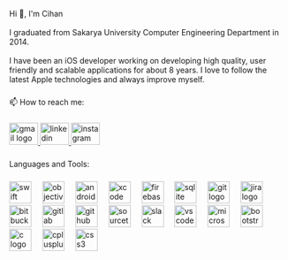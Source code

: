<p align="left">Hi 👋, I'm Cihan<br><br>I graduated from Sakarya University Computer Engineering Department in 2014.<br><br>I have been an iOS developer working on developing high quality, user friendly and scalable applications for about 8 years. I love to follow the latest Apple technologies and always improve myself.</p>

###

<p align="left">📫 How to reach me:</p>

###

<div align="left">
  <a href="karabascihan@gmail.com" target="_blank">
    <img src="https://raw.githubusercontent.com/maurodesouza/profile-readme-generator/master/src/assets/icons/social/gmail/default.svg" width="52" height="40" alt="gmail logo"  />
  </a>
  <a href="https://www.linkedin.com/in/cihan-karabas-80993149/" target="_blank">
    <img src="https://raw.githubusercontent.com/maurodesouza/profile-readme-generator/master/src/assets/icons/social/linkedin/default.svg" width="52" height="40" alt="linkedin logo"  />
  </a>
  <a href="https://instagram.com/karabas_cihan" target="_blank">
    <img src="https://raw.githubusercontent.com/maurodesouza/profile-readme-generator/master/src/assets/icons/social/instagram/default.svg" width="52" height="40" alt="instagram logo"  />
  </a>
</div>

###

<p align="left">Languages and Tools:</p>

###

<div align="left">
  <img src="https://img.shields.io/badge/Swift-F05138?logo=swift&logoColor=white&style=for-the-badge" height="40" alt="swift logo"  />
  <img width="12" />
  <img src="https://cdn.jsdelivr.net/gh/devicons/devicon/icons/objectivec/objectivec-plain.svg" height="40" alt="objectivec logo"  />
  <img width="12" />
  <img src="https://img.shields.io/badge/Android-3DDC84?logo=android&logoColor=black&style=for-the-badge" height="40" alt="android logo"  />
  <img width="12" />
  <img src="https://img.shields.io/badge/Xcode-147EFB?logo=xcode&logoColor=white&style=for-the-badge" height="40" alt="xcode logo"  />
  <img width="12" />
  <img src="https://img.shields.io/badge/Firebase-FFCA28?logo=firebase&logoColor=black&style=for-the-badge" height="40" alt="firebase logo"  />
  <img width="12" />
  <img src="https://img.shields.io/badge/SQLite-003B57?logo=sqlite&logoColor=white&style=for-the-badge" height="40" alt="sqlite logo"  />
  <img width="12" />
  <img src="https://img.shields.io/badge/Git-F05032?logo=git&logoColor=white&style=for-the-badge" height="40" alt="git logo"  />
  <img width="12" />
  <img src="https://img.shields.io/badge/Jira-0052CC?logo=jira&logoColor=white&style=for-the-badge" height="40" alt="jira logo"  />
  <img width="12" />
  <img src="https://img.shields.io/badge/Bitbucket-0052CC?logo=bitbucket&logoColor=white&style=for-the-badge" height="40" alt="bitbucket logo"  />
  <img width="12" />
  <img src="https://img.shields.io/badge/GitLab-FC6D26?logo=gitlab&logoColor=black&style=for-the-badge" height="40" alt="gitlab logo"  />
  <img width="12" />
  <img src="https://img.shields.io/badge/GitHub-181717?logo=github&logoColor=white&style=for-the-badge" height="40" alt="github logo"  />
  <img width="12" />
  <img src="https://img.shields.io/badge/Sourcetree-0052CC?logo=sourcetree&logoColor=white&style=for-the-badge" height="40" alt="sourcetree logo"  />
  <img width="12" />
  <img src="https://img.shields.io/badge/Slack-4A154B?logo=slack&logoColor=white&style=for-the-badge" height="40" alt="slack logo"  />
  <img width="12" />
  <img src="https://img.shields.io/badge/Visual Studio Code-007ACC?logo=visualstudiocode&logoColor=white&style=for-the-badge" height="40" alt="vscode logo"  />
  <img width="12" />
  <img src="https://img.shields.io/badge/Microsoft SQL Server-CC2927?logo=microsoftsqlserver&logoColor=white&style=for-the-badge" height="40" alt="microsoftsqlserver logo"  />
  <img width="12" />
  <img src="https://img.shields.io/badge/Bootstrap-7952B3?logo=bootstrap&logoColor=white&style=for-the-badge" height="40" alt="bootstrap logo"  />
  <img width="12" />
  <img src="https://cdn.jsdelivr.net/gh/devicons/devicon/icons/c/c-original.svg" height="40" alt="c logo"  />
  <img width="12" />
  <img src="https://cdn.jsdelivr.net/gh/devicons/devicon/icons/cplusplus/cplusplus-original.svg" height="40" alt="cplusplus logo"  />
  <img width="12" />
  <img src="https://img.shields.io/badge/CSS3-1572B6?logo=css3&logoColor=white&style=for-the-badge" height="40" alt="css3 logo"  />
</div>

###
